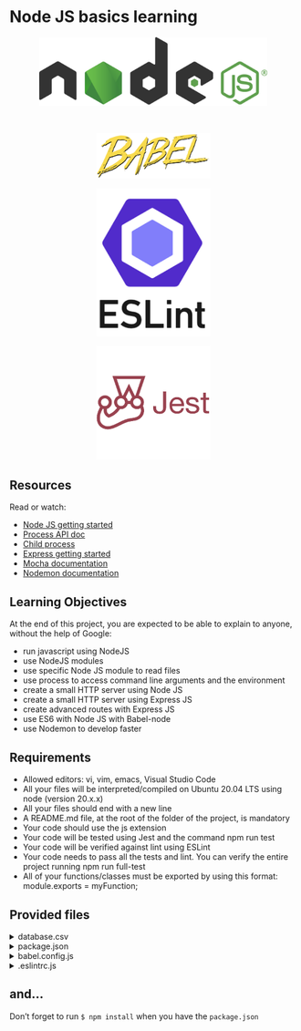 # Node JS basics learning
<p align="center">
  <img src="https://github.com/Bomays/holbertonschool-web_back_end/blob/d799188834d30d183141cc32fab0f55daba04805/images%20logo/nodejsDark.svg" alt="NodeJS" width="400"/>
</p>

$~$

<p align="center">
<img src="https://github.com/Bomays/holbertonschool-web_back_end/blob/55595969660a3fee31427c5f3a1e18d24993a438/images%20logo/babel.png" alt="Babel" width="200"/>
</p>
<p align="center">
<img src="https://github.com/Bomays/holbertonschool-web_back_end/blob/55595969660a3fee31427c5f3a1e18d24993a438/images%20logo/ESLint.png" alt="ESLint" width="200"/>
</p>
<p align="center">
<img src="https://github.com/Bomays/holbertonschool-web_back_end/blob/55595969660a3fee31427c5f3a1e18d24993a438/images%20logo/Jest%20Javascript.png" alt="Jest" width="200"/>
</p>



## Resources
Read or watch:

- [Node JS getting started](https://nodejs.org/en/learn/getting-started/introduction-to-nodejs)
- [Process API doc](https://node.readthedocs.io/en/latest/api/process/)
- [Child process](https://nodejs.org/api/child_process.html)
- [Express getting started](https://expressjs.com/en/starter/installing.html)
- [Mocha documentation](https://mochajs.org/)
- [Nodemon documentation](https://github.com/remy/nodemon#nodemon)

## Learning Objectives
At the end of this project, you are expected to be able to explain to anyone, without the help of Google:

- run javascript using NodeJS
- use NodeJS modules
- use specific Node JS module to read files
- use process to access command line arguments and the environment
- create a small HTTP server using Node JS
- create a small HTTP server using Express JS
- create advanced routes with Express JS
- use ES6 with Node JS with Babel-node
- use Nodemon to develop faster

## Requirements
- Allowed editors: vi, vim, emacs, Visual Studio Code
- All your files will be interpreted/compiled on Ubuntu 20.04 LTS using node (version 20.x.x)
- All your files should end with a new line
- A README.md file, at the root of the folder of the project, is mandatory
- Your code should use the js extension
- Your code will be tested using Jest and the command npm run test
- Your code will be verified against lint using ESLint
- Your code needs to pass all the tests and lint. You can verify the entire project running npm run full-test
- All of your functions/classes must be exported by using this format: module.exports = myFunction;

## Provided files
<details>
  <summary>database.csv</summary>
    <pre>
    <code class="language-javascript">
    firstname,lastname,age,field
    Johann,Kerbrou,30,CS
    Guillaume,Salou,30,SWE
    Arielle,Salou,20,CS
    Jonathan,Benou,30,CS
    Emmanuel,Turlou,40,CS
    Guillaume,Plessous,35,CS
    Joseph,Crisou,34,SWE
    Paul,Schneider,60,SWE
    Tommy,Schoul,32,SWE
    Katie,Shirou,21,CS
    </code>
    </pre>
</details>

<details>
  <summary>package.json</summary>
</details>

<details>
  <summary>babel.config.js</summary>
</details>

<details>
  <summary>.eslintrc.js</summary>
</details>

## and...
Don’t forget to run ```$ npm install``` when you have the ```package.json```